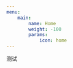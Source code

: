 ```yaml
---
menu:
    main:
        name: Home
        weight: -100
        params:
            icon: home
---
```

测试